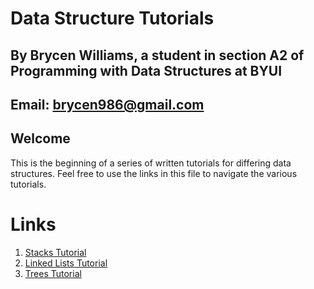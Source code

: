 # Data Structure Tutorials

## By Brycen Williams, a student in section A2 of Programming with Data Structures at BYUI
## Email: brycen986@gmail.com

## Welcome 

This is the beginning of a series of written tutorials for differing data structures. 
Feel free to use the links in this file to navigate the various tutorials.


# Links 
1. [Stacks Tutorial](1-stacks.md)
2. [Linked Lists Tutorial](2-linked_lists.md)
3. [Trees Tutorial](3-trees.md)

